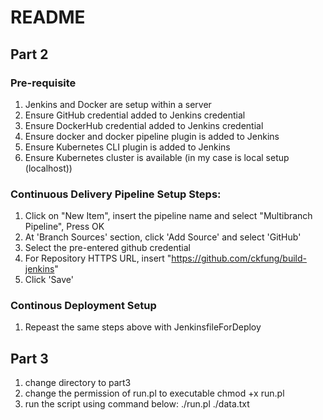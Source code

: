 # README

## Part 2
### Pre-requisite
1. Jenkins and Docker are setup within a server
2. Ensure GitHub credential added to Jenkins credential
3. Ensure DockerHub credential added to Jenkins credential
4. Ensure docker and docker pipeline plugin is added to Jenkins
5. Ensure Kubernetes CLI plugin is added to Jenkins
6. Ensure Kubernetes cluster is available (in my case is local setup (localhost))

### Continuous Delivery Pipeline Setup Steps:
1. Click on "New Item", insert the pipeline name and select "Multibranch Pipeline", Press OK
2. At 'Branch Sources' section, click 'Add Source' and select 'GitHub'
3. Select the pre-entered github credential
4. For Repository HTTPS URL, insert "https://github.com/ckfung/build-jenkins"
5. Click 'Save'

### Continous Deployment Setup
1. Repeast the same steps above with JenkinsfileForDeploy

## Part 3
1. change directory to part3
2. change the permission of run.pl to executable
   chmod +x run.pl
3. run the script using command below:
   ./run.pl ./data.txt
